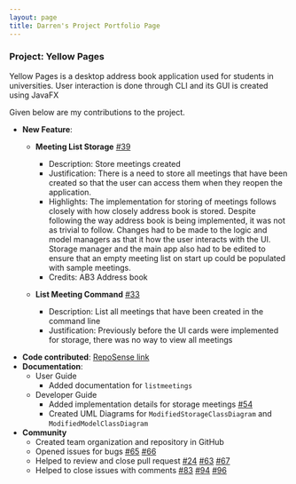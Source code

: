 ```yaml
---
layout: page
title: Darren's Project Portfolio Page
---
```

### Project: Yellow Pages
Yellow Pages is a desktop address book application used for students in universities. User interaction is done through CLI and its GUI is created using JavaFX

Given below are my contributions to the project.

- **New Feature**:
  - **Meeting List Storage** [#39](https://github.com/AY2223S1-CS2103-F13-3/tp/pull/39)
    - Description: Store meetings created
    - Justification: There is a need to store all meetings that have been created so that the user can access them when they reopen the application.
    - Highlights: The implementation for storing of meetings follows closely with how closely address book is stored. Despite following the way address book is being implemented, 
    it was not as trivial to follow. Changes had to be made to the logic and model managers as that it how the user interacts with the UI. Storage manager and the main app also had to be 
    edited to ensure that an empty meeting list on start up could be populated with sample meetings.
    - Credits: AB3 Address book
    
  - **List Meeting Command** [#33](https://github.com/AY2223S1-CS2103-F13-3/tp/pull/33)
    - Description: List all meetings that have been created in the command line
    - Justification: Previously before the UI cards were implemented for storage, there was no way to view all meetings
    
* **Code contributed**: [RepoSense link](https://nus-cs2103-ay2223s1.github.io/tp-dashboard/?search=&sort=groupTitle&sortWithin=title&timeframe=commit&mergegroup=&groupSelect=groupByRepos&breakdown=true&checkedFileTypes=docs~functional-code~test-code~other&since=2022-09-16&tabOpen=true&tabType=authorship&tabAuthor=darrentde&tabRepo=AY2223S1-CS2103-F13-3%2Ftp%5Bmaster%5D&authorshipIsMergeGroup=false&authorshipFileTypes=docs~functional-code~test-code~other&authorshipIsBinaryFileTypeChecked=false&authorshipIsIgnoredFilesChecked=false)
* **Documentation**:
  - User Guide
    - Added documentation for `listmeetings`
  - Developer Guide
    - Added implementation details for storage meetings [#54](https://github.com/AY2223S1-CS2103-F13-3/tp/pull/54)
    - Created UML Diagrams for `ModifiedStorageClassDiagram` and `ModifiedModelClassDiagram`
* **Community**
  * Created team organization and repository in GitHub
  * Opened issues for bugs [#65](https://github.com/AY2223S1-CS2103-F13-3/tp/issues/65) [#66](https://github.com/AY2223S1-CS2103-F13-3/tp/issues/66)
  * Helped to review and close pull request [#24](https://github.com/AY2223S1-CS2103-F13-3/tp/pull/28) [#63](https://github.com/AY2223S1-CS2103-F13-3/tp/pull/63) [#67](https://github.com/AY2223S1-CS2103-F13-3/tp/pull/67)
  * Helped to close issues with comments [#83](https://github.com/AY2223S1-CS2103-F13-3/tp/issues/83) [#94](https://github.com/AY2223S1-CS2103-F13-3/tp/issues/94) [#96](https://github.com/AY2223S1-CS2103-F13-3/tp/issues/96)